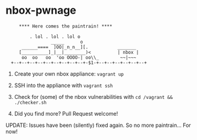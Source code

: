 # nbox-pwnage
```
     **** Here comes the paintrain! ****

         . lol . lol . lol o
                 _____      o
      ______====  ]OO|_n_n__][.           _______
     [__________]_|__|________)<          | nbox |
      oo  oo   oo  'oo OOOO-| oo\\_        ~~|~~~
  +--+--+--+--+--+--+--+--+--+-$1-+--+--+--+--+--+--+
```

1. Create your own nbox appliance: ```vagrant up```

2. SSH into the appliance with ```vagrant ssh```

3. Check for (some) of the nbox vulnerabilities with ```cd /vagrant && ./checker.sh```

4. Did you find more? Pull Request welcome!

UPDATE: Issues have been (silently) fixed again. So no more paintrain... For now!

